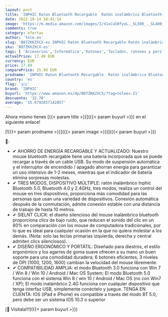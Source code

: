 ```yaml
---
layout: post
title: 'INPHIC Raton Bluetooth Recargable  Ratón inalámbrico Bluetooth silencioso multidispositivo  Modo Triple: BT 5.0/4.0 + 2.4G   Ratón ergonómico 1600DPI para computadora portátil Android  Mac OS  Gris'
date: 2022-10-14 10:41:14
image: 'https://m.media-amazon.com/images/I/41xCuS0fyoL._SL500_._SL400_.jpg'
comments: true
category: ofertas
author: 'tole.es'
slug: 'B07ZKKZXCX-es INPHIC Raton Bluetooth Recargable Ratón inalámbrico...'
sku: 'B07ZKKZXCX-es'
tags: [ 'Accesorios','Informática','Ratones','Teclados, ratones y periféricos de entrada','android','inphic','🇪🇸', ]
actualPrice: 17.49 EUR
currency: EUR
price: 17.49
comparePrice: 25.99 EUR
prodname: 'INPHIC Raton Bluetooth Recargable  Ratón inalámbrico Bluetooth silencioso multidispositivo  Modo Triple: BT 5.0/4.0 + 2.4G   Ratón ergonómico 1600DPI para computadora portátil Android  Mac OS  Gris'
country: 'es'
flag: '🇪🇸'
brand: 'INPHIC'
buyurl: 'https://www.amazon.es/dp/B07ZKKZXCX/?tag=tolees-21'
descuento: '32.70'
average: '15.6792857142857'
---
```


Ahora mismo tienes [{{< param title >}}]({{< param buyurl >}}) en el siguiente enlace!

[![{{< param prodname >}}]({{< param image >}})]({{< param buyurl >}})

🔎:

- ✔ AHORRO DE ENERGÍA RECARGABLE Y ACTUALIZADO: Nuestro mouse bluetooth recargable tiene una batería incorporada que se puede recargar a través de un cable USB. Su modo de suspensión automática y el interruptor de encendido / apagado ahorran energía para garantizar un uso intensivo de 1-2 meses, mientras que el indicador de batería elimina sorpresas molestas.
- ✔ TRES MODOS, DISPOSITIVO MÚLTIPLE: ratón inalámbrico Inphic Bluetooth 5.0, Bluetooth 4.0 y 2.4GHz, tres modos, realiza un control del mouse en tres dispositivos, proporciona más comodidad para las personas que usan una variedad de dispositivos. Conexión automática después de la conmutación, admite conexión estable con una distancia de trabajo de hasta 10 metros.
- ✔ SIELNT CLICK: el diseño silencioso del mouse inalámbrico bluetooth proporciona clics de bajo ruido, que reducen el sonido del clic en un 80% en comparación con los mouse de computadora tradicionales, por lo que es ideal para cualquier ocasión en la que no quiera molestar a los demás. (Nota: solo las teclas primarias izquierda, derecha y central admiten clics silenciosos).
- ✔ DISEÑO ERGONÓMICO Y PORTÁTIL: Diseñado para diestros, el estilo ergonómico y los agarres de goma suave ofrecen a su mano un buen soporte para una comodidad duradera; 6 botones eficientes, 3 niveles de DPI (1000, 1200, 1600) cambian la velocidad del mouse libremente.
- ✔ COMPATIBILIDAD AMPLIA: el modo Bluetooth 3.0 funciona con Win 7 / Win 8 / Win 10 / Android / Mac OS System; El modo Bluetooth 5.0 funciona con el sistema Win 8 / win 10 / Android / Mac OS (no con Win7 / XP); El modo inalámbrico 2.4G funciona con cualquier dispositivo que tenga interfaz USB, simplemente conéctelo y juegue. TENGA EN CUENTA: IOS (iPad e iPhone) es compatible a través del modo BT 5.0, pero debe ser un sistema IOS 10.3 o superior

[🛒 Visítala!!!]({{< param buyurl >}})
